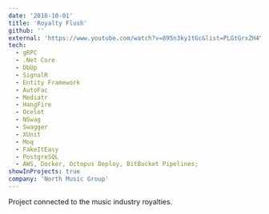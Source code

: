 ```yaml
---
date: '2018-10-01'
title: 'Royalty Flush'
github: ''
external: 'https://www.youtube.com/watch?v=895n3ky1tGc&list=PLGtGrxZH4Yl5lXouO6Fcmqg2FahbICFme&index=1'
tech:
  - gRPC
  - .Net Core
  - DbUp
  - SignalR
  - Entity Framework
  - AutoFac
  - Mediatr
  - HangFire
  - Ocelot
  - NSwag
  - Swagger
  - XUnit
  - Moq
  - FakeItEasy
  - PostgreSQL
  - AWS, Docker, Octopus Deploy, BitBucket Pipelines;
showInProjects: true
company: 'North Music Group'
---
```


Project connected to the music industry royalties.
